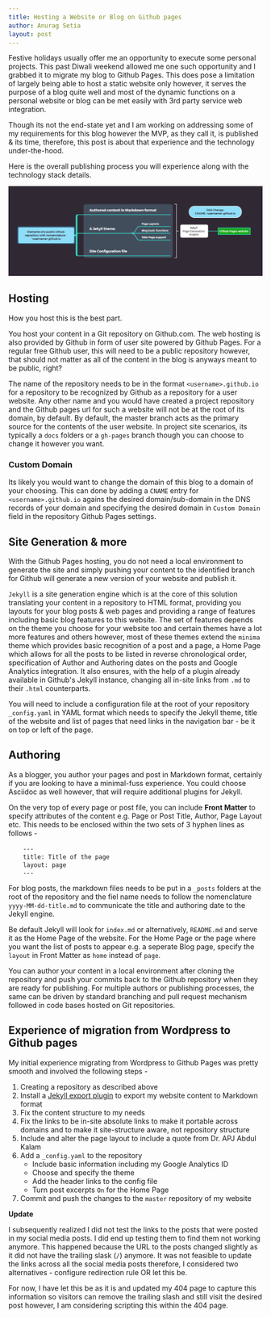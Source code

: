 ```yaml
---
title: Hosting a Website or Blog on Github pages
author: Anurag Setia
layout: post
---
```

Festive holidays usually offer me an opportunity to execute some personal projects. This past Diwali weekend allowed me one such opportunity and I grabbed it to migrate my blog to Github Pages. This does pose a limitation of largely being able to host a static website only however, it serves the purpose of a blog quite well and most of the dynamic functions on a personal website or blog can be met easily with 3rd party service web integration.

Though its not the end-state yet and I am working on addressing some of my requirements for this blog however the MVP, as they call it, is published & its time, therefore, this post is about that experience and the technology under-the-hood.

Here is the overall publishing process you will experience along with the technology stack details.

![Technology Stack](/resources/github-pages.png)

## Hosting
How you host this is the best part. 

You host your content in a Git repository on Github.com. The web hosting is also provided by Github in form of user site powered by Github Pages. For a regular free Github user, this will need to be a public repository however, that should not matter as all of the content in the blog is anyways meant to be public, right?

The name of the repository needs to be in the format `<username>.github.io` for a repository to be recognized by Github as a repository for a user website. Any other name and you would have created a project repository and the Github pages url for such a website will not be at the root of its domain, by default. By default, the master branch acts as the primary source for the contents of the user website. In project site scenarios, its typically a `docs` folders or a `gh-pages` branch though you can choose to change it however you want.


### Custom Domain
Its likely you would want to change the domain of this blog to a domain of your choosing. This can done by adding a `CNAME` entry for `<username>.github.io` agains the desired domain/sub-domain in the DNS records of your domain and specifying the desired domain in `Custom Domain` field in the repository Github Pages settings.

## Site Generation & more
With the Github Pages hosting, you do not need a local environment to generate the site and simply pushing your content to the identified branch for Github will generate a new version of your website and publish it.

`Jekyll` is a site generation engine which is at the core of this solution translating your content in a repository to HTML format, providing you layouts for your blog posts & web pages and providing a range of features including basic blog features to this website. The set of features depends on the theme you choose for your website too and certain themes have a lot more features and others however, most of these themes extend the `minima` theme which provides basic recognition of a post and a page, a Home Page which allows for all the posts to be listed in reverse chronological order, specification of Author and Authoring dates on the posts and Google Analytics integration. It also ensures, with the help of a plugin already available in Github's Jekyll instance, changing all in-site links from `.md` to their `.html` counterparts.

You will need to include a configuration file at the root of your repository `_config.yaml` in YAML format which needs to specify the Jekyll theme, title of the website and list of pages that need links in the navigation bar - be it on top or left of the page.

## Authoring
As a blogger, you author your pages and post in Markdown format, certainly if you are looking to have a minimal-fuss experience. You could choose Asciidoc as well however, that will require additional plugins for Jekyll.

On the very top of every page or post file, you can include **Front Matter** to specify attributes of the content e.g. Page or Post Title, Author, Page Layout etc. This needs to be enclosed within the two sets of 3 hyphen lines as follows -

        ---
        title: Title of the page
        layout: page
        ---

For blog posts, the markdown files needs to be put in a `_posts` folders at the root of the repository and the fiel name needs to follow the nomenclature `yyyy-MM-dd-title.md` to communicate the title and authoring date to the Jekyll engine. 

Be default Jekyll will look for `index.md` or alternatively, `README.md` and serve it as the Home Page of the website. For the Home Page or the page where you want the list of posts to appear e.g. a seperate Blog page, specify the `layout` in Front Matter as `home` instead of `page`.

You can author your content in a local environment after cloning the repository and push your commits back to the Github repository when they are ready for publishing. For multiple authors or publishing processes, the same can be driven by standard branching and pull request mechanism followed in code bases hosted on Git repositories.

## Experience of migration from Wordpress to Github pages
My initial experience migrating from Wordpress to Github Pages was pretty smooth and involved the following steps -
1. Creating a repository as described above
2. Install a [Jekyll export plugin](https://github.com/benbalter/wordpress-to-jekyll-exporter) to export my website content to Markdown format
3. Fix the content structure to my needs
4. Fix the links to be in-site absolute links to make it portable across domains and to make it site-structure aware, not repository structure
5. Include and alter the page layout to include a quote from Dr. APJ Abdul Kalam
6. Add a `_config.yaml` to the repository 
    -   Include basic information including my Google Analytics ID
    -   Choose and specify the theme
    -   Add the header links to the config file
    -   Turn post excerpts `On` for the Home Page
10. Commit and push the changes to the `master` repository of my website

**Update**

I subsequently realized I did not test the links to the posts that were posted in my social media posts. I did end up testing them to find them not working anymore. This happened because the URL to the posts changed slightly as it did not have the trailing slask (`/`) anymore. It was not feasible to update the links across all the social media posts therefore, I considered two alternatives - configure redirection rule OR let this be.

For now, I have let this be as it is and updated my 404 page to capture this information so visitors can remove the trailing slash and still visit the desired post however, I am considering scripting this within the 404 page.